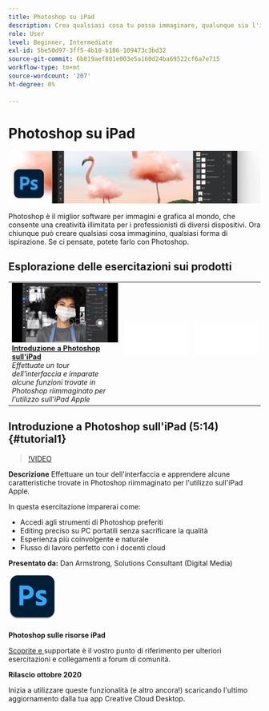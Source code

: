 ```yaml
---
title: Photoshop su iPad
description: Crea qualsiasi cosa tu possa immaginare, qualunque sia l'ispirazione di Photoshop su iPad
role: User
level: Beginner, Intermediate
exl-id: 5be50d97-3ff5-4b10-b186-109473c3bd32
source-git-commit: 6b819aef801e003e5a160d24ba69522cf6a7e715
workflow-type: tm+mt
source-wordcount: '207'
ht-degree: 0%

---
```


# Photoshop su iPad

![Immagine eroe Tutorial](../assets/PSoniPad.jpg)

Photoshop è il miglior software per immagini e grafica al mondo, che consente una creatività illimitata per i professionisti di diversi dispositivi. Ora chiunque può creare qualsiasi cosa immaginino, qualsiasi forma di ispirazione. Se ci pensate, potete farlo con Photoshop.

## Esplorazione delle esercitazioni sui prodotti

<table style="table-layout:fixed">
<tr>
 <td>
   <a href="photoshopipad.md#tutorial1">
      <img alt="Introduzione a Photoshop sull'iPad" src="../assets/PSiPad_thumbnail.jpg" />
   </a>
    <div>
   <a href="photoshopipad.md#tutorial1"><strong>Introduzione a Photoshop sull'iPad</strong></a>
    </div>
    <em>Effettuate un tour dell'interfaccia e imparate alcune funzioni trovate in Photoshop riimmaginato per l'utilizzo sull'iPad Apple</em>
    <br>
  </td>
  <td>
    <img alt="Spaziatore" src="../assets/Whitespacer.png" />
    <div>
    <br>
  </td>
  <td>
    <img alt="Spaziatore" src="../assets/Whitespacer.png" />
    <div>
    <br>
  </td>
</tr>
</table>

## Introduzione a Photoshop sull&#39;iPad (5:14) {#tutorial1}

>[!VIDEO](https://video.tv.adobe.com/v/326899?hidetitle=true)

**Descrizione**
Effettuare un tour dell&#39;interfaccia e apprendere alcune caratteristiche trovate in Photoshop riimmaginato per l&#39;utilizzo sull&#39;iPad Apple.

In questa esercitazione imparerai come:
* Accedi agli strumenti di Photoshop preferiti
* Editing preciso su PC portatili senza sacrificare la qualità
* Esperienza più coinvolgente e naturale
* Flusso di lavoro perfetto con i docenti cloud

**Presentato da:**
Dan Armstrong, Solutions Consultant (Digital Media)

![Photoshop sul logo iPad](../assets/ps_appicon_96.png)

**Photoshop sulle risorse iPad**

[Scoprite e ](https://helpx.adobe.com/support/photoshop.html) supportate è il vostro punto di riferimento per ulteriori esercitazioni e collegamenti a forum di comunità.

**Rilascio ottobre 2020**

Inizia a utilizzare queste funzionalità (e altro ancora!) scaricando l&#39;ultimo aggiornamento dalla tua app Creative Cloud Desktop.
